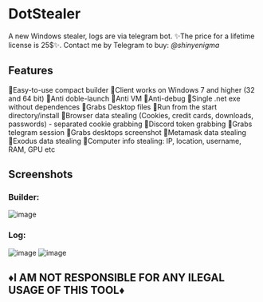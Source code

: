 # DotStealer
A new Windows stealer, logs are via telegram bot. ✨The price for a lifetime license is 25$✨. Contact me by Telegram to buy: *<em>@shinyenigma</em>*
## Features
🔸Easy-to-use compact builder
🔸Client works on Windows 7 and higher (32 and 64 bit)
🔸Anti doble-launch
🔸Anti VM
🔸Anti-debug
🔸Single .net exe without dependences
🔸Grabs Desktop files
🔸Run from the start directory/install
🔸Browser data stealing (Cookies, credit cards, downloads, passwords) - separated cookie grabbing
🔸Discord token grabbing
🔸Grabs telegram session
🔸Grabs desktops screenshot
🔸Metamask data stealing
🔸Exodus data stealing
🔸Computer info stealing: IP, location, username, RAM, GPU etc
## Screenshots
### Builder:
![image](https://github.com/YellowKnife802/DotStealer/assets/156382357/18a024ea-20bc-4993-98b9-aa81bb182b9f)

### Log:
![image](https://github.com/YellowKnife802/DotStealer/assets/156382357/77ea434e-d353-4dd0-a0bf-82483a456348)
![image](https://github.com/YellowKnife802/DotStealer/assets/156382357/113ab154-7845-474c-a316-60b80c00cc22)

## ♦️I AM NOT RESPONSIBLE FOR ANY ILEGAL USAGE OF THIS TOOL♦️

